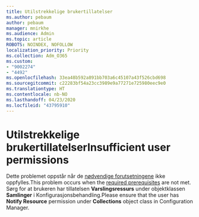```yaml
---
title: Utilstrekkelige brukertillatelser
ms.author: pebaum
author: pebaum
manager: mnirkhe
ms.audience: Admin
ms.topic: article
ROBOTS: NOINDEX, NOFOLLOW
localization_priority: Priority
ms.collection: Adm_O365
ms.custom:
- "9002274"
- "4492"
ms.openlocfilehash: 33ea48b592a891bb703a6c45107a43f526cbd698
ms.sourcegitcommit: c22283bf54a23cc3989e9a77271e725980eec9e0
ms.translationtype: HT
ms.contentlocale: nb-NO
ms.lasthandoff: 04/23/2020
ms.locfileid: "43795910"
---
```

# <a name="insufficient-user-permissions"></a><span data-ttu-id="2e70c-102">Utilstrekkelige brukertillatelser</span><span class="sxs-lookup"><span data-stu-id="2e70c-102">Insufficient user permissions</span></span>

<span data-ttu-id="2e70c-103">Dette problemet oppstår når de [nødvendige forutsetningene](https://docs.microsoft.com/configmgr/tenant-attach/device-sync-actions#prerequisites) ikke oppfylles.</span><span class="sxs-lookup"><span data-stu-id="2e70c-103">This problem occurs when the [required prerequisites](https://docs.microsoft.com/configmgr/tenant-attach/device-sync-actions#prerequisites) are not met.</span></span> <span data-ttu-id="2e70c-104">Sørg for at brukeren har tillatelsen **Varslingsressurs** under objektklassen **Samlinger** i Konfigurasjonsbehandling.</span><span class="sxs-lookup"><span data-stu-id="2e70c-104">Please ensure that the user has **Notify Resource** permission under **Collections** object class in Configuration Manager.</span></span>
